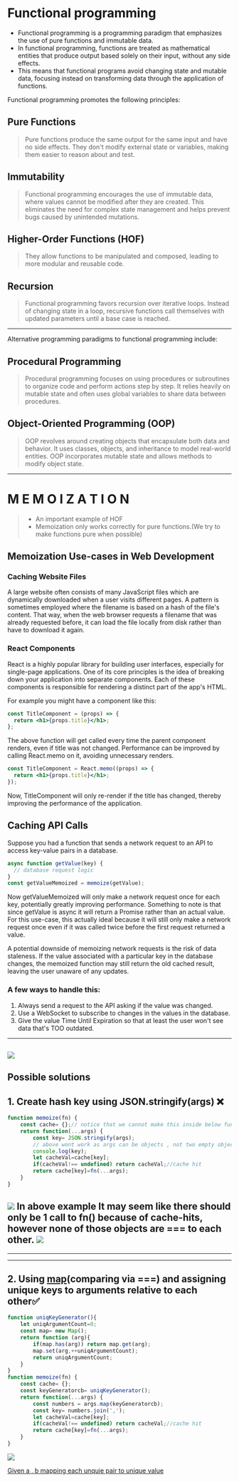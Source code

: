 # Functional programming
- Functional programming is a programming paradigm that emphasizes the use of pure functions and immutable data.
- In functional programming, functions are treated as mathematical entities that produce output based solely on their input, without any side effects.
- This means that functional programs avoid changing state and mutable data, focusing instead on transforming data through the application of functions.

Functional programming promotes the following principles:

## **Pure Functions**
 >Pure functions produce the same output for the same input and have no side effects. They don't modify external state or variables, making them easier to reason about and test.

## **Immutability**
 >Functional programming encourages the use of immutable data, where values cannot be modified after they are created. This eliminates the need for complex state management and helps prevent bugs caused by unintended mutations.

## **Higher-Order Functions (HOF)**
 >They allow functions to be manipulated and composed, leading to more modular and reusable code.

## **Recursion**
> Functional programming favors recursion over iterative loops. Instead of changing state in a loop, recursive functions call themselves with updated parameters until a base case is reached.
---
Alternative programming paradigms to functional programming include:

## **Procedural Programming**
 >Procedural programming focuses on using procedures or subroutines to organize code and perform actions step by step. It relies heavily on mutable state and often uses global variables to share data between procedures.

## **Object-Oriented Programming (OOP)**
> OOP revolves around creating objects that encapsulate both data and behavior. It uses classes, objects, and inheritance to model real-world entities. OOP incorporates mutable state and allows methods to modify object state.

 ---

 # M E M O I Z A T I O N
>  - An important example of HOF
>  - Memoization only works correctly for pure functions.(We try to make functions pure when possible)


## Memoization Use-cases in Web Development

### Caching Website Files
A large website often consists of many JavaScript files which are dynamically downloaded when a user visits different pages. A pattern is sometimes employed where the filename is based on a hash of the file's content. That way, when the web browser requests a filename that was already requested before, it can load the file locally from disk rather than have to download it again.

### React Components
React is a highly popular library for building user interfaces, especially for single-page applications. One of its core principles is the idea of breaking down your application into separate components. Each of these components is responsible for rendering a distinct part of the app's HTML.

For example you might have a component like this:

```jsx
const TitleComponent = (props) => {
  return <h1>{props.title}</h1>;
};
```
The above function will get called every time the parent component renders, even if title was not changed. Performance can be improved by calling React.memo on it, avoiding unnecessary renders.

```jsx
const TitleComponent = React.memo((props) => {
  return <h1>{props.title}</h1>;
});
```
Now, TitleComponent will only re-render if the title has changed, thereby improving the performance of the application.

## Caching API Calls
Suppose you had a function that sends a network request to an API to access key-value pairs in a database.

```js
async function getValue(key) {
  // database request logic
}
const getValueMemoized = memoize(getValue);
```

Now getValueMemoized will only make a network request once for each key, potentially greatly improving performance. Something to note is that since getValue is async it will return a Promise rather than an actual value. For this use-case, this actually ideal because it will still only make a network request once even if it was called twice before the first request returned a value.

A potential downside of memoizing network requests is the risk of data staleness. If the value associated with a particular key in the database changes, the memoized function may still return the old cached result, leaving the user unaware of any updates.

### A few ways to handle this:

1. Always send a request to the API asking if the value was changed.
1. Use a WebSocket to subscribe to changes in the values in the database.
1. Give the value Time Until Expiration so that at least the user won't see data that's TOO outdated.

---
![](2023-05-21-16-47-53.png)
---
## Possible solutions
## 1. Create hash key using JSON.stringify(args) ❌
```js
function memoize(fn) {
    const cache= {};// notice that we cannot make this inside below function
    return function(...args) {
        const key= JSON.stringify(args);
        // above wont work as args can be objects , not two empty objects are ===
        console.log(key);
        let cacheVal=cache[key];
        if(cacheVal!== undefined) return cacheVal;//cache hit
        return cache[key]=fn(...args);
    }
}

```
![](2023-05-21-18-26-47.png)
In above example  It may seem like there should only be 1 call to fn() because of cache-hits, however none of those objects are === to each other.
![](2023-05-21-18-24-46.png)
---
---
---

## 2. Using [map](./map.md)(comparing via ===) and assigning unique keys to arguments relative to each other✅
```js
function uniqKeyGenerator(){
    let uniqArgumentCount=0;
    const map= new Map();
    return function (arg){
        if(map.has(arg)) return map.get(arg);
        map.set(arg,++uniqArgumentCount);
        return uniqArgumentCount;
    }
}
function memoize(fn) {
    const cache= {};
    const keyGeneratorcb= uniqKeyGenerator();
    return function(...args) {
        const numbers = args.map(keyGeneratorcb);
        const key= numbers.join(',');
        let cacheVal=cache[key];
        if(cacheVal!== undefined) return cacheVal;//cache hit
        return cache[key]=fn(...args);
    }
}
```
![](2023-05-21-19-12-10.png)



[Given a , b mapping each unquie pair to unique value ]( https://stackoverflow.com/questions/919612/mapping-two-integers-to-one-in-a-unique-and-deterministic-way)
